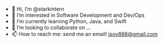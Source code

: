 - 👋 Hi, I’m @starkintern
- 👀 I’m interested in Software Development and Dev/Ops
- 🌱 I’m currently learning Python, Java, and Swift
- 💞️ I’m looking to collaborate on ...
- 📫 How to reach me: send me an email! jsov886@gmail.com

<!---
starkintern/starkintern is a ✨ special ✨ repository because its `README.md` (this file) appears on your GitHub profile.
You can click the Preview link to take a look at your changes.
--->
